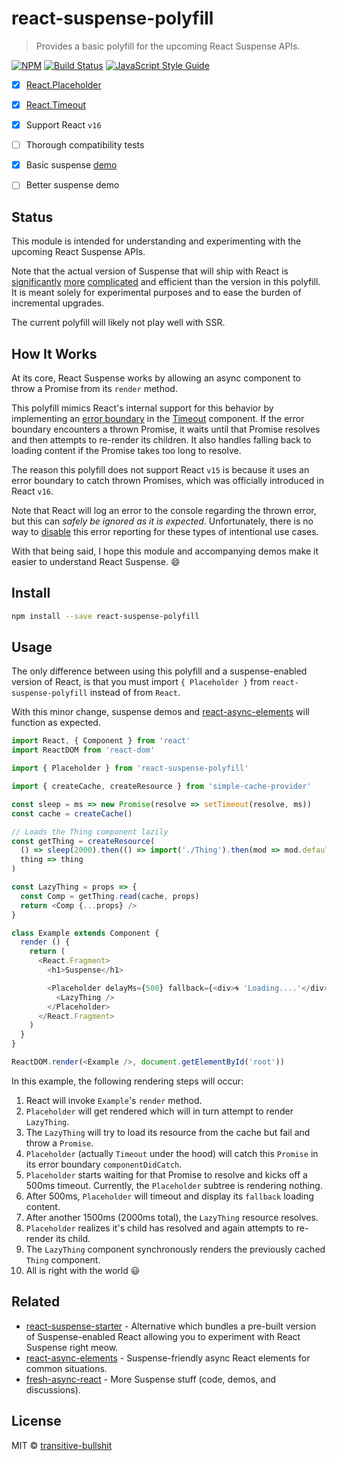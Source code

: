 # react-suspense-polyfill

> Provides a basic polyfill for the upcoming React Suspense APIs.

[![NPM](https://img.shields.io/npm/v/react-suspense-polyfill.svg)](https://www.npmjs.com/package/react-suspense-polyfill) [![Build Status](https://travis-ci.com/transitive-bullshit/react-suspense-polyfill.svg?branch=master)](https://travis-ci.com/transitive-bullshit/react-suspense-polyfill) [![JavaScript Style Guide](https://img.shields.io/badge/code_style-standard-brightgreen.svg)](https://standardjs.com)

- [x] [React.Placeholder](src/placeholder.js)
- [x] [React.Timeout](src/timeout.js)
- [x] Support React `v16`
- [ ] Thorough compatibility tests
- [x] Basic suspense [demo](https://transitive-bullshit.github.io/react-suspense-polyfill/)
- [ ] Better suspense demo


## Status

This module is intended for understanding and experimenting with the upcoming React Suspense APIs.

Note that the actual version of Suspense that will ship with React is [significantly](https://github.com/facebook/react/pull/12279) [more](https://github.com/facebook/react/pull/13397) [complicated](https://github.com/facebook/react/pull/13398) and efficient than the version in this polyfill. It is meant solely for experimental purposes and to ease the burden of incremental upgrades.

The current polyfill will likely not play well with SSR.

## How It Works

At its core, React Suspense works by allowing an async component to throw a Promise from its `render` method.

This polyfill mimics React's internal support for this behavior by implementing an [error boundary](https://github.com/transitive-bullshit/react-suspense-polyfill/blob/master/src/timeout.js#L24) in the [Timeout](src/timeout.js) component. If the error boundary encounters a thrown Promise, it waits until that Promise resolves and then attempts to re-render its children. It also handles falling back to loading content if the Promise takes too long to resolve.

The reason this polyfill does not support React `v15` is because it uses an error boundary to catch thrown Promises, which was officially introduced in React `v16`.

Note that React will log an error to the console regarding the thrown error, but this can *safely be ignored as it is expected*. Unfortunately, there is no way to [disable](https://github.com/facebook/react/issues/11098) this error reporting for these types of intentional use cases.

With that being said, I hope this module and accompanying demos make it easier to understand React Suspense. 😄


## Install

```bash
npm install --save react-suspense-polyfill
```


## Usage

The only difference between using this polyfill and a suspense-enabled version of React, is that you must import `{ Placeholder }` from `react-suspense-polyfill` instead of from `React`.

With this minor change, suspense demos and [react-async-elements](https://github.com/palmerhq/react-async-elements) will function as expected.

```js
import React, { Component } from 'react'
import ReactDOM from 'react-dom'

import { Placeholder } from 'react-suspense-polyfill'

import { createCache, createResource } from 'simple-cache-provider'

const sleep = ms => new Promise(resolve => setTimeout(resolve, ms))
const cache = createCache()

// Loads the Thing component lazily
const getThing = createResource(
  () => sleep(2000).then(() => import('./Thing').then(mod => mod.default)),
  thing => thing
)

const LazyThing = props => {
  const Comp = getThing.read(cache, props)
  return <Comp {...props} />
}

class Example extends Component {
  render () {
    return (
      <React.Fragment>
        <h1>Suspense</h1>

        <Placeholder delayMs={500} fallback={<div>🌀 'Loading....'</div>}>
          <LazyThing />
        </Placeholder>
      </React.Fragment>
    )
  }
}

ReactDOM.render(<Example />, document.getElementById('root'))
```

In this example, the following rendering steps will occur:

1. React will invoke `Example`'s `render` method.
2. `Placeholder` will get rendered which will in turn attempt to render `LazyThing`.
3. The `LazyThing` will try to load its resource from the cache but fail and throw a `Promise`.
4. `Placeholder` (actually `Timeout` under the hood) will catch this `Promise` in its error boundary `componentDidCatch`.
5. `Placeholder` starts waiting for that Promise to resolve and kicks off a 500ms timeout. Currently, the `Placeholder` subtree is rendering nothing.
6. After 500ms, `Placeholder` will timeout and display its `fallback` loading content.
7. After another 1500ms (2000ms total), the `LazyThing` resource resolves.
8. `Placeholder` realizes it's child has resolved and again attempts to re-render its child.
9. The `LazyThing` component synchronously renders the previously cached `Thing` component.
10. All is right with the world 😃


## Related

- [react-suspense-starter](https://github.com/palmerhq/react-suspense-starter) - Alternative which bundles a pre-built version of Suspense-enabled React allowing you to experiment with React Suspense right meow.
- [react-async-elements](https://github.com/palmerhq/react-async-elements) - Suspense-friendly async React elements for common situations.
- [fresh-async-react](https://github.com/sw-yx/fresh-async-react) - More Suspense stuff (code, demos, and discussions).


## License

MIT © [transitive-bullshit](https://github.com/transitive-bullshit)
